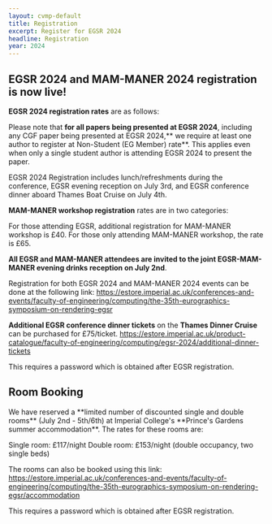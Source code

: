 ```yaml
---
layout: cvmp-default
title: Registration
excerpt: Register for EGSR 2024
headline: Registration
year: 2024
---
```


<h2>EGSR 2024 and MAM-MANER 2024 registration is now live!</h2>


**EGSR 2024 registration rates** are as follows:






Please note that **for all papers being presented at EGSR 2024**, including any CGF paper being presented at EGSR 2024,** we require at least one author to register at Non-Student (EG Member) rate**. This applies even when only a single student author is attending EGSR 2024 to present the paper.


EGSR 2024 Registration includes lunch/refreshments during the conference, EGSR evening reception on July 3rd, and EGSR conference dinner aboard Thames Boat Cruise on July 4th.


**MAM-MANER workshop registration** rates are in two categories:

For those attending EGSR, additional registration for MAM-MANER workshop is £40.
For those only attending MAM-MANER workshop, the rate is £65.

**All EGSR and MAM-MANER attendees are invited to the joint EGSR-MAM-MANER evening drinks reception on July 2nd**. 


Registration for both EGSR 2024 and MAM-MANER 2024 events can be done at the following link:
https://estore.imperial.ac.uk/conferences-and-events/faculty-of-engineering/computing/the-35th-eurographics-symposium-on-rendering-egsr


**Additional EGSR conference dinner tickets** on the **Thames Dinner Cruise** can be purchased for £75/ticket.
https://estore.imperial.ac.uk/product-catalogue/faculty-of-engineering/computing/egsr-2024/additional-dinner-tickets

This requires a password which is obtained after EGSR registration.



<h2>Room Booking</h2>
We have reserved a **limited number of discounted single and double rooms** (July 2nd - 5th/6th) at Imperial College's **Prince's Gardens summer accommodation**. The rates for these rooms are:

Single room: £117/night
Double room: £153/night (double occupancy, two single beds)
 
The rooms can also be booked using this link:
https://estore.imperial.ac.uk/conferences-and-events/faculty-of-engineering/computing/the-35th-eurographics-symposium-on-rendering-egsr/accommodation 

This requires a password which is obtained after EGSR registration. 
